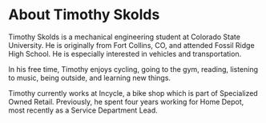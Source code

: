 # About Timothy Skolds

Timothy Skolds is a mechanical engineering student at Colorado State University. He is originally from Fort Collins, CO, and attended Fossil Ridge High School. He is especially interested in vehicles and transportation.

In his free time, Timothy enjoys cycling, going to the gym, reading, listening to music, being outside, and learning new things. 

Timothy currently works at Incycle, a bike shop which is part of Specialized Owned Retail. Previously, he spent four years working for Home Depot, most recently as a Service Department Lead.



<!---
tskolds/tskolds is a ✨ special ✨ repository because its `README.md` (this file) appears on your GitHub profile.
You can click the Preview link to take a look at your changes.
--->
